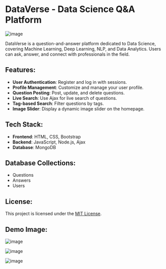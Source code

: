 # DataVerse - Data Science Q&A Platform

![image](https://github.com/user-attachments/assets/71f8d330-411b-4a1b-b8b0-2e257060b66b)

DataVerse is a question-and-answer platform dedicated to Data Science, covering Machine Learning, Deep Learning, NLP, and Data Analytics. Users can ask, answer, and connect with professionals in the field.

## Features:
- **User Authentication**: Register and log in with sessions.
- **Profile Management**: Customize and manage your user profile.
- **Question Posting**: Post, update, and delete questions.
- **Live Search**: Use Ajax for live search of questions.
- **Tag-based Search**: Filter questions by tags.
- **Image Slider**: Display a dynamic image slider on the homepage.
  
## Tech Stack:
- **Frontend**: HTML, CSS, Bootstrap
- **Backend**: JavaScript, Node.js, Ajax
- **Database**: MongoDB

## Database Collections:
- Questions
- Answers
- Users

## License:
This project is licensed under the [MIT License](LICENSE).

## Demo Image:

![image](https://github.com/user-attachments/assets/e86c582e-5c6e-4cf4-b1e8-b3d586a089a4)

![image](https://github.com/user-attachments/assets/253d9ac3-8b14-4c8f-9140-bf9f62026d30)

![image](https://github.com/user-attachments/assets/a44cd30e-b1ee-462d-9c7d-cee6c4346a90)


